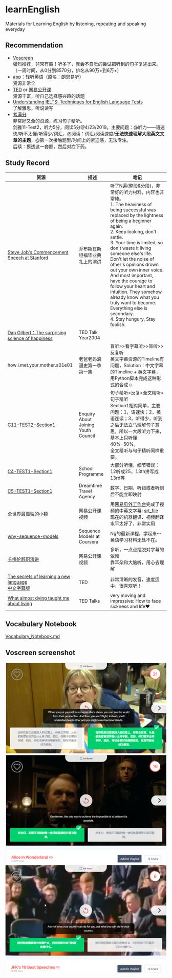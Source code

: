 # learnEnglish
Materials for Learning English by listening, repeating and speaking everyday

## Recommendation
 - [Voscreen](https://www.voscreen.com)  
 强烈推荐，非常有趣！听多了，就会不自觉的尝试把听到的句子复述出来。（一周时间，从0分到8570分，排名从90万+到6万+）
 - app：轻听英语（原名：朗思易听）  
 资源非常全
 - [TED](https://www.ted.com/talks) or [网易公开课](https://open.163.com/)   
 资源丰富，听自己选择感兴趣的话题
 - [Understanding IELTS: Techniques for English Language Tests](https://www.futurelearn.com/courses/understanding-ielts?utm_source=BC_China_website&utm_medium=web&utm_campaign=Understanding_IELTS12_Feb19)  
 了解雅思，听说读写
 - [考满分](http://www.kmf.com/)    
 非常好又全的资源，练习句子精听。  
 剑雅11-Test2，听力5分，阅读5分@4/23/2019。主要问题：@听力——语速快/听不太懂/听得少/词汇，@阅读：词汇/阅读速度/**无法快速理解大段英文文章的主题**，@第一次接触题型/时间上的紧迫感，无法专注。  
 后续：摸透这一套题，然后对症下药。


 ## Study Record
 |资源|描述|笔记|
 |-|-|-|
 |[Steve Job's Commencement Speech at Stanford](http://open.163.com/movie/2006/8/3/8/M7BC8JMHJ_M7BC8PA38.html)|乔布斯在斯坦福毕业典礼上的演讲| 听了N遍(整段&分段)，非常好的听力材料，内容也非常棒。<br>1. The heaviness of being successful was replaced by the lightness of being a beginner again. <br>2. Keep looking, don't settle. <br>3. Your time is limited, so don't waste it living someone else's life. Don't let the noise of other's opinions drown out your own inner voice. And most important, have the courage to follow your heart and intuition. They somehow already know what you truly want to become. Everything else is secondary. <br>4. Stay hungury, Stay foolish.|
 |[Dan Gilbert：The surprising science of happiness](https://www.ted.com/talks/dan_gilbert_asks_why_are_we_happy)|TED Talk Year2004||
 |how.i.met.your.mother.s01e01|老爸老妈浪漫史第一季第一集|盲听>>看字幕听>>盲听>>反复听<br>英文字幕资源的Timeline有问题，Solution：中文字幕的Timeline + 英文字幕，用Python脚本完成这种形式的合成☺|
 |[C11-TEST2-Section1](http://ielts.kmf.com/listen?id=cc54ph)|Enquiry About Joining Youth Council|句子精听>反复>全文精听>句子精听<br>Section1相对简单，主要问题：1，语速快；2，英语连读；3，听得少，听到之后无法立马理解句子意思，所以一大段听力下来，基本上只听懂40%-50%。<br>全文精听与句子精听同样重要。|
 |[C4-TEST1-Section1](http://ielts.kmf.com/listen?id=c4ca1r)|School Programme|大部分听懂，细节错误：12听成25，13th拼写成13rd等|
 |[C5-TEST1-Section1](http://ielts.kmf.com/listen?id=865cir)|Dreamtime Travel Agency|数字、日期，听错或者听到后不能立即映射|
 |[全世界最孤独的小镇](http://open.163.com/movie/2016/5/I/Q/MBM3GGR6M_MBM8KECIQ.html)|网易公开课视频|用[网易见外工作台](https://jianwai.netease.com)完成了视频的中英文字幕: [srt_file](./resource/Longyearbyen_The_World’s_Northernmost_Town.srt)<br>现在的机器翻译、视频翻译水平太好了，非常实用|
 |[why-sequence-models](https://www.coursera.org/learn/nlp-sequence-models/lecture/0h7gT/why-sequence-models)|Sequence Models at Coursera|Ng的最新课程，学起来～<br>英语学习材料无处不在。|
 |[卡梅伦辞职演讲](http://open.163.com/movie/2016/6/B/8/MBPKSND16_MBPKSSHB8.html?recomend=2)|网易公开课视频|多听，一点点摆脱对字幕的依赖<br>靠耳朵和大脑听，用心去理解|
 |[The secrets of learning a new language](https://www.ted.com/talks/lydia_machova_the_secrets_of_learning_a_new_language#t-6345)<br>[中文字幕版](https://v.qq.com/x/cover/xygbc3azogjj2xf/m0870uckumt.html)|TED|非常清晰的发音，速度适中，很喜欢听！|
 |[What almost dying taught me about living](https://www.ted.com/talks/suleika_jaouad_what_almost_dying_taught_me_about_living#t-1031537)|TED Talks|very moving and impressive: How to face sickness and life❤ |

 ## Vocabulary Notebook
 [Vocabulary_Notebook.md](./resource/vocab_notebook.md)

 ## Voscreen screenshot
 ![](./resource/voscreen_1.png)
 ![](./resource/voscreen_2.png)
 ![](./resource/voscreen_3.png)
